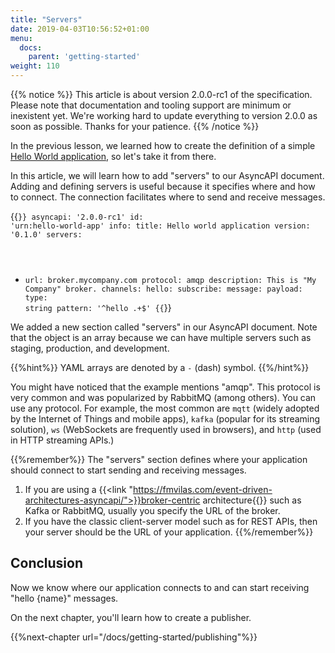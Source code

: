 ```yaml
---
title: "Servers"
date: 2019-04-03T10:56:52+01:00
menu:
  docs:
    parent: 'getting-started'
weight: 110
---
```


{{% notice %}}
This article is about version 2.0.0-rc1 of the specification. Please note that documentation and tooling support are minimum or inexistent yet. We're working hard
to update everything to version 2.0.0 as soon as possible. Thanks for your patience.
{{% /notice %}}

In the previous lesson, we learned how to create the definition of a simple [Hello World application](/docs/getting-started/hello-world), so let's take it from there.

In this article, we will learn how to add "servers" to our AsyncAPI document. Adding and defining servers is useful because it specifies where and how to connect. The connection facilitates where to send and receive messages.


{{<code lang="yaml" lines="6-9">}}
asyncapi: '2.0.0-rc1'
id: 'urn:hello-world-app'
info:
  title: Hello world application
  version: '0.1.0'
servers:
  - url: broker.mycompany.com
    protocol: amqp
    description: This is "My Company" broker.
channels:
  hello:
    subscribe:
      message:
        payload:
          type: string
          pattern: '^hello .+$'
{{</code>}}

We added a new section called "servers" in our AsyncAPI document. Note that the object is an array because we can have multiple servers such as staging, production, and development.

{{%hint%}}
YAML arrays are denoted by a `-` (dash) symbol.
{{%/hint%}}

You might have noticed that the example mentions "amqp". This protocol is very common and was popularized by RabbitMQ (among others). You can use any protocol. For example, the most common are `mqtt` (widely adopted by the Internet of Things and mobile apps), `kafka` (popular for its streaming solution), `ws` (WebSockets are frequently used in browsers), and `http` (used in HTTP streaming APIs.)

{{%remember%}}
The "servers" section defines where your application should connect to start sending and receiving messages. 

1. If you are using a {{<link "https://fmvilas.com/event-driven-architectures-asyncapi/">}}broker-centric architecture{{</link>}} such as Kafka or RabbitMQ, usually you specify the URL of the broker. 
2. If you have the classic client-server model such as for REST APIs, then your server should be the URL of your application.
{{%/remember%}}

## Conclusion

Now we know where our application connects to and can start receiving "hello {name}" messages.

On the next chapter, you'll learn how to create a publisher.

{{%next-chapter url="/docs/getting-started/publishing"%}}
